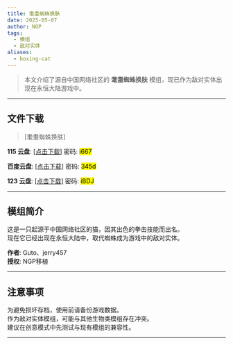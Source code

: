 ```yaml
---
title: 耄耋蜘蛛换肤
date: 2025-05-07
author: NGP
tags:
  - 模组
  - 敌对实体
aliases:
  - boxing-cat
---
```


> 本文介绍了源自中国网络社区的 **耄耋蜘蛛换肤** 模组，现已作为敌对实体出现在永恒大陆游戏中。

---

## 文件下载

> [耄耋蜘蛛换肤]  

**115 云盘**: [[点击下载]](https://115cdn.com/s/swwz68e3hiv?password=i667) 密码: <mark>i667</mark>  

**百度云盘**: [[点击下载]](https://pan.baidu.com/s/11nzTJ2ltZWayb88KN_S-DA) 密码: <mark>345d</mark>  

**123 云盘**: [[点击下载]](https://www.123684.com/s/REwkjv-JhI23?) 密码: <mark>iBDJ</mark>  

---

## 模组简介

>  
这是一只起源于中国网络社区的猫，因其出色的拳击技能而出名。  
现在它已经出现在永恒大陆中，取代蜘蛛成为游戏中的敌对实体。  

**作者**: Guto、jerry457  
**授权**: NGP移植  

---

## 注意事项

>  
为避免损坏存档，使用前请备份游戏数据。  
作为敌对实体模组，可能与其他生物类模组存在冲突。  
建议在创意模式中先测试与现有模组的兼容性。  

---
